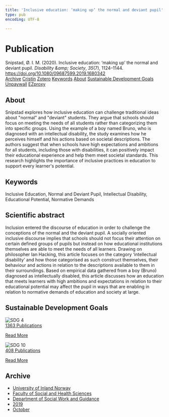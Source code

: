 ```yaml
---
title: 'Inclusive education: ‘making up’ the normal and deviant pupil'
type: pub
encoding: UTF-8

---
```

<h1>Publication</h1>
<article id="csl-bib-container-5X4MIYRR" class="csl-bib-container">
  <div class="csl-bib-body"> <div class="csl-entry">Snipstad, Ø. I. M. (2020). Inclusive education: ‘making up’ the normal and deviant pupil. <i>Disability &#38;amp; Society</i>, <i>35</i>(7), 1124–1144. <a href="https://doi.org/10.1080/09687599.2019.1680342">https://doi.org/10.1080/09687599.2019.1680342</a></div> </div>
  <div class="csl-bib-buttons">
    <a href="#taxonomy-article-5X4MIYRR" alt="archive" class="csl-bib-button">Archive</a>
    <a href="https://app.cristin.no/results/show.jsf?id=1740065" alt="Cristin" class="csl-bib-button">Cristin</a>
    <a href="http://zotero.org/groups/5881554/items/5X4MIYRR" alt="Zotero" class="csl-bib-button">Zotero</a>
    <a href="#keywords-article-5X4MIYRR" alt="keywords" class="csl-bib-button">Keywords</a>
    <a href="#about-article-5X4MIYRR" alt="about_pub" class="csl-bib-button">About</a>
    <a href="#sdg-article-5X4MIYRR" alt="sdg" class="csl-bib-button">Sustainable Development Goals</a>
    <a href="https://doi.org/10.1080/09687599.2019.1680342" alt="Unpaywall" class="csl-bib-button">Unpaywall</a>
    <a href="https://doi.org/10.1080/09687599.2019.1680342" alt="EZproxy" class="csl-bib-button">EZproxy</a>
  </div>
  <div id="csl-bib-meta-container-5X4MIYRR"></div>
</article>
<div id="csl-bib-meta-5X4MIYRR" class="csl-bib-meta">
  <article id="about-article-5X4MIYRR" class="about_pub-article">
    <h1>About</h1>
    Snipstad explores how inclusive education can challenge traditional ideas about "normal" and "deviant" students. They argue that schools should focus on meeting the needs of all students rather than categorizing them into specific groups. Using the example of a boy named Bruno, who is diagnosed with an intellectual disability, the study examines how he perceives himself and his actions based on societal descriptions. The authors suggest that when schools have high expectations and ambitions for all students, including those with disabilities, it can positively impact their educational experience and help them meet societal standards. This research highlights the importance of inclusive practices in education to support every learner's potential.
  </article>
  <article id="keywords-article-5X4MIYRR" class="keywords-article">
    <h1>Keywords</h1>
    Inclusive Education, Normal and Deviant Pupil, Intellectual Disability, Educational Potential, Normative Demands
  </article>
  <article id="abstract-article-5X4MIYRR" class="abstract-article">
    <h1>Scientific abstract</h1>
    Inclusion entered the discourse of education in order to challenge the conceptions of the normal and the deviant pupil. A socially oriented inclusive discourse implies that schools should not focus their attention on certain defined groups of pupils but instead on how educational institutions themselves are able to meet the needs of all learners. Drawing on philosopher Ian Hacking, this article focuses on the category ‘intellectual disability’ and how those categorised as such construct themselves, their behaviour and actions in relation to the descriptions available to them in their surroundings. Based on empirical data gathered from a boy (Bruno) diagnosed as intellectually disabled, this article discusses how an education that meets learners with high ambitions and expectations in relation to their educational potential may affect the pupil in ways that are enabling in relation to normative demands of education and society at large.
  </article>
  <article id="sdg-article-5X4MIYRR" class="sdg-article">
    <h1>Sustainable Development Goals</h1>
    <div class="sdg-container"><div id="sdg4" class="sdg">
        <img src="{{< params subfolder >}}images/sdg/sdg04_en.png" class="image" alt="SDG 4">
        <div class="sdg-overlay">
          <a href="{{< params subfolder >}}en/archive/?sdg=4#archive" class="sdg-publication-count"><span>1363</span> Publications</a>
          <p><a href="https://sdgs.un.org/goals/goal4" class="sdg-read-more">Read More</a></p>
        </div>
      </div> <div id="sdg10" class="sdg">
        <img src="{{< params subfolder >}}images/sdg/sdg10_en.png" class="image" alt="SDG 10">
        <div class="sdg-overlay">
          <a href="{{< params subfolder >}}en/archive/?sdg=10#archive" class="sdg-publication-count"><span>408</span> Publications</a>
          <p><a href="https://sdgs.un.org/goals/goal10" class="sdg-read-more">Read More</a></p>
        </div>
      </div></div>
  </article>
  <article id="taxonomy-article-5X4MIYRR" class="taxonomy-article">
    <h1>Archive</h1>
    <ul>
      <li><a href="{{< params subfolder >}}en/archive/?key=3DCRN523">University of Inland Norway</a></li>
      <li><a href="{{< params subfolder >}}en/archive/?key=IDKFS3MX">Faculty of Social and Health Sciences</a></li>
      <li><a href="{{< params subfolder >}}en/archive/?key=CU4VFGCV">Department of Social Work and Guidance</a></li>
      <li><a href="{{< params subfolder >}}en/archive/?key=SIJIUZDU">2019</a></li>
      <li><a href="{{< params subfolder >}}en/archive/?key=JHP369NA">October</a></li>
    </ul>
  </article>
</div>
